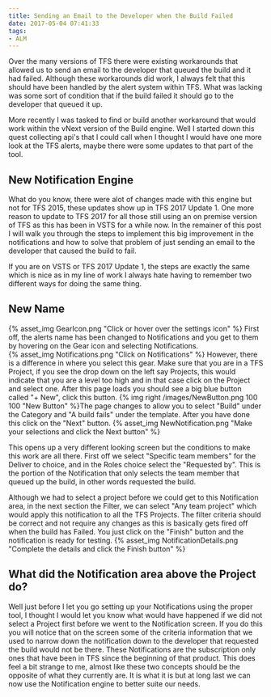 ```yaml
---
title: Sending an Email to the Developer when the Build Failed
date: 2017-05-04 07:41:33
tags:
- ALM
---
```

Over the many versions of TFS there were existing workarounds that allowed us to send an email to the developer that queued the build and it had failed.  Although these workarounds did work, I always felt that this should have been handled by the alert system within TFS.  What was lacking was some sort of condition that if the build failed it should go to the developer that queued it up.

More recently I was tasked to find or build another workaround that would work within the vNext version of the Build engine.  Well I started down this quest collecting api's that I could call when I thought I would have one more look at the TFS alerts, maybe there were some updates to that part of the tool.

## New Notification Engine
What do you know, there were alot of changes made with this engine but not for TFS 2015, these updates show up in TFS 2017 Update 1.  One more reason to update to TFS 2017 for all those still using an on premise version of TFS as this has been in VSTS for a while now.  In the remainer of this post I will walk you through the steps to implement this big improvement in the notifications and how to solve that problem of just sending an email to the developer that caused the build to fail.

If you are on VSTS or TFS 2017 Update 1, the steps are exactly the same which is nice as in my line of work I always hate having to remember two different ways for doing the same thing. 
## New Name
{% asset_img GearIcon.png "Click or hover over the settings icon" %}
First off, the alerts name has been changed to Notifications and you get to them by hovering  on the Gear icon and selecting Notifications.  
{% asset_img Notifications.png "Click on Notifications" %}
However, there is a difference in where you select this gear.  Make sure that you are in a TFS Project, if you see the drop down on the left say Projects, this would indicate that you are a level too high and in that case click on the Project and select one.  After this page loads you should see a big blue button called "+ New", click this button.  {% img right /images/NewButton.png 100 100 "New Button" %}The page changes to allow you to select "Build" under the Category and "A build fails" under the template.  After you have done this click on the "Next" button.
{% asset_img NewNotification.png "Make your selections and click the Next button" %}

This opens up a very different looking screen but the conditions to make this work are all there.  First off we select "Specific team members" for the Deliver to choice, and in the Roles choice select the "Requested by".  This is the portion of the Notification that only selects the team member that queued up the build, in other words requested the build.

Although we had to select a project before we could get to this Notification area, in the next section the Filter, we can select "Any team project" which would apply this notification to all the TFS Projects.  The filter criteria should be correct and not require any changes as this is basically gets fired off when the build has Failed.  You just click on the "Finish" button and the notification is ready for testing.
{% asset_img NotificationDetails.png "Complete the details and click the Finish button" %}

## What did the Notification area above the Project do?
Well just before I let you go setting up your Notifications using the proper tool, I thought I would let you know what would have happened if we did not select a Project first before we went to the Notification screen.  If you do this you will notice that on the screen some of the criteria information that we used to narrow down the notification down to the developer that requested the build would not be there.  These Notifications are the subscription only ones that have been in TFS since the beginning of that product.  This does feel a bit strange to me, almost like these two concepts should be the opposite of what they currently are.  It is what it is but at long last we can now use the Notification engine to better suite our needs. 
